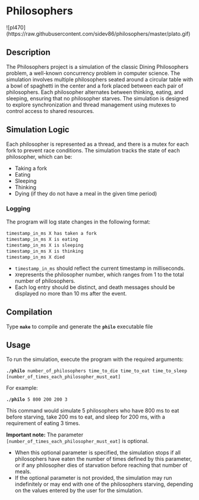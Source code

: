 <h1>Philosophers</h1>
![pl470](https://raw.githubusercontent.com/sidev86/philosophers/master/plato.gif)
<h2>Description</h2>

<p>The Philosophers project is a simulation of the classic Dining Philosophers problem, a well-known concurrency problem in computer science. The simulation involves multiple philosophers seated around a circular table with a bowl of spaghetti in the center and a fork placed between each pair of philosophers. Each philosopher alternates between thinking, eating, and sleeping, ensuring that no philosopher starves. The simulation is designed to explore synchronization and thread management using mutexes to control access to shared resources.</p>

<h2>Simulation Logic</h2>

Each philosopher is represented as a thread, and there is a mutex for each fork to prevent race conditions.
The simulation tracks the state of each philosopher, which can be:
<ul>
  <li>Taking a fork</li>
  <li>Eating</li>
  <li>Sleeping</li>
  <li>Thinking</li>
  <li>Dying (if they do not have a meal in the given time period)</li>
</ul>

<h3>Logging</h3>
<p>The program will log state changes in the following format:</p>
<pre><code>timestamp_in_ms X has taken a fork
timestamp_in_ms X is eating
timestamp_in_ms X is sleeping
timestamp_in_ms X is thinking
timestamp_in_ms X died</code></pre>

<ul>
  <li><code>timestamp_in_ms</code> should reflect the current timestamp in milliseconds.</li>
  <li><code>X</code>represents the philosopher number, which ranges from 1 to the total number of philosophers.</li>
  <li>Each log entry should be distinct, and death messages should be displayed no more than 10 ms after the event.</li>
</ul>

<h2>Compilation</h2>
Type <strong><code>make</code></strong> to compile and generate the <strong><code>philo</code></strong> executable file

<h2>Usage</h2>
<p>To run the simulation, execute the program with the required arguments:</p>
<pre><code><strong>./philo</strong> number_of_philosophers time_to_die time_to_eat time_to_sleep [number_of_times_each_philosopher_must_eat]</code></pre>

<p>For example:</p>
<pre><code><strong>./philo</strong> 5 800 200 200 3</code></pre>

<p>This command would simulate 5 philosophers who have 800 ms to eat before starving, take 200 ms to eat, and sleep for 200 ms, with a requirement of eating 3 times.</p>
<p><strong>Important note:</strong> The parameter <code>[number_of_times_each_philosopher_must_eat]</code> is optional. 
<ul>
  <li>When this optional parameter is specified, the simulation stops if all philosophers have eaten the number of times defined by this parameter, or if any philosopher dies of starvation before reaching that number of meals.</li>
  <li> If the optional parameter is not provided, the simulation may run indefinitely or may end with one of the philosophers starving, depending on the values entered by the user for the simulation.</li>
</ul></p>

